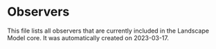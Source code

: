 # Observers
This file lists all observers that are currently included in the Landscape Model core.
It was automatically created on 2023-03-17.
